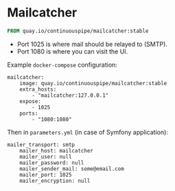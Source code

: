 # Mailcatcher

```Dockerfile
FROM quay.io/continuouspipe/mailcatcher:stable
```

- Port 1025 is where mail should be relayed to (SMTP).
- Port 1080 is where you can visit the UI.

Example `docker-compose` configuration:

```
mailcatcher:
    image: quay.io/continuouspipe/mailcatcher:stable
    extra_hosts:
        - "mailcatcher:127.0.0.1"
    expose:
        - 1025
    ports:
        - "1080:1080"
```

Then in `parameters.yml` (in case of Symfony application):

```
mailer_transport: smtp
    mailer_host: mailcatcher
    mailer_user: null
    mailer_password: null
    mailer_sender_mail: some@email.com
    mailer_port: 1025
    mailer_encryption: null
```

